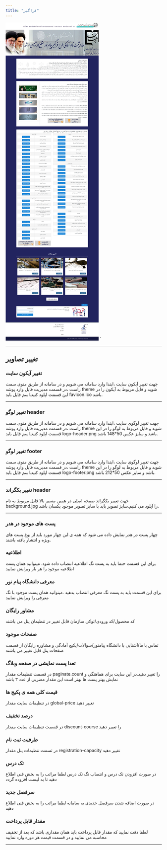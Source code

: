 ```yaml
---
title: "فراگیر"
---
```


![my package](pnu.ac.png)
`

---

## تغییر تصاویر

### تغییر آیکون سایت

جهت تغییر آیکون سایت ،ابتدا وارد سامانه می شویم و در سامانه از طریق منوی سمت راست ،در قسمت مدیریت فایل وارد پوشه theme شوید و فایل مربوط به آیکون را در این قسمت اپلود کنید.اسم فایل باید favicon.ico باشد.

---

### تغییر لوگو header

جهت تغییر لوگوی سایت ،ابتدا وارد سامانه می شویم و در سامانه از طریق منوی سمت راست ،در قسمت مدیریت فایل وارد پوشه theme شوید و فایل مربوط به لوگو را در این قسمت اپلود کنید.اسم فایل باید logo-header.png باشد و سایز عکس 50\*148 باشد.

---

### تغییر لوگو footer

جهت تغییر لوگوی سایت ،ابتدا وارد سامانه می شویم و در سامانه از طریق منوی سمت راست ،در قسمت مدیریت فایل وارد پوشه theme شوید و فایل مربوط به لوگو را در این قسمت اپلود کنید.اسم فایل باید logo-footer.png باشد و سایز عکس 50\*212 باشد.

---

### تغییر بکگراند header

جهت تغییر بکگراند صفحه اصلی در همین مسیر بالا فایل مربوط به نام background.jpg را آپلود می کنیم.سایز تصویر باید با سایز تصویر موجود یکسان باشد.

---

### پست های موجود در هدر

چهار پست در هدر نمایش داده می شود که همه ی این چهار مورد باید از نوع پست های ویژه و انتشار یافته باشند.

### اطلاعیه

برای این قسمت حتما باید به پست تگ اطلاعیه انتصاب داده شود. میتوانید همان پست اطلاعیه موجود را هر بار ویرایش نمایید

### معرفی دانشگاه پیام نور

برای این قسمت باید به پست تگ معرفی انتصاب بدهید .میتوانید همان پست موجود با تگ معرفی را ویرایش نمایید

### مشاور رایگان

کد محصول/کد ورودی/توکی سازمان قابل تغییر در تنظیمان پنل می باشند

### صفحات موجود

تماس با ما/آشنایی با دانشگاه پیامنور/سوالات/پکیج آمادگی و مشاوره رایگان از قسمت صفحات پنل قابل تغییر می باشند

### تعدا پست نمایشی در صفحه وبلاگ

در قسمت تنظیمات مقدار paginate.count را تغییر دهید.در این سایت برای هماهنگی و نمایش بهتر پست ها بهتر است این مقدار مضربی از عدد ۳ باشد

### قیمت کلی همه ی پکیج ها

در تنظیمات سایت مقدار global-price تغییر دهید

### درصد تخفیف

در قسمت تنظیمات سایت مقدار discount-course را تغییر دهید

### ظرفیت ثبت نام

در ثسمت تنظیمات پنل مقدار registration-capacity تغییر دهید

### تک درس

در صورت افزودن تک درس و انتصاب تگ تک درس لطفا مراتب را به بخش فنی اطلاع دهید تا به لیست افزوده گردد

### سرفصل جدید

در صورت اضافه شدن سرفصل جدیدی به سامانه لطفا مراتب را به بخش فنی اطلاع دهید

### مقدار قابل پرداخت

لطفا دقت نمایید که مقدار قابل پرداخت باید همان مقداری باشد که بعد از تخفیف محاسبه می نمایید و در قسمت قیمت هر دوره وارد نمایید

---
